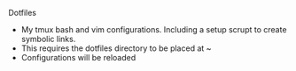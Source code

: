  Dotfiles
* My tmux bash and vim configurations. Including a setup scrupt to create symbolic links. 
* This requires the dotfiles directory to be placed at ~
* Configurations will be reloaded 
